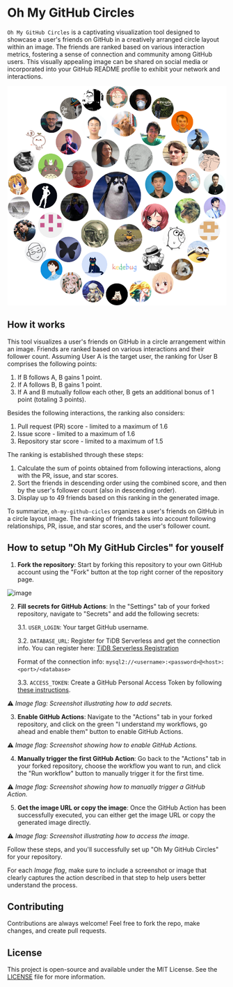 # Oh My GitHub Circles

`Oh My GitHub Circles` is a captivating visualization tool designed to showcase a user's friends on GitHub in a creatively arranged circle layout within an image. The friends are ranked based on various interaction metrics, fostering a sense of connection and community among GitHub users. This visually appealing image can be shared on social media or incorporated into your GitHub README profile to exhibit your network and interactions.

![](/circle.png)

## How it works

This tool visualizes a user's friends on GitHub in a circle arrangement within an image. Friends are ranked based on various interactions and their follower count. Assuming User A is the target user, the ranking for User B comprises the following points:

1. If B follows A, B gains 1 point.
2. If A follows B, B gains 1 point.
3. If A and B mutually follow each other, B gets an additional bonus of 1 point (totaling 3 points).

Besides the following interactions, the ranking also considers:

1. Pull request (PR) score - limited to a maximum of 1.6
2. Issue score - limited to a maximum of 1.6
3. Repository star score - limited to a maximum of 1.5

The ranking is established through these steps:

1. Calculate the sum of points obtained from following interactions, along with the PR, issue, and star scores.
2. Sort the friends in descending order using the combined score, and then by the user's follower count (also in descending order).
3. Display up to 49 friends based on this ranking in the generated image.

To summarize, `oh-my-github-cicles` organizes a user's friends on GitHub in a circle layout image. The ranking of friends takes into account following relationships, PR, issue, and star scores, and the user's follower count.

## How to setup "Oh My GitHub Circles" for youself

1. **Fork the repository**: Start by forking this repository to your own GitHub account using the "Fork" button at the top right corner of the repository page.

![image](https://github.com/hooopo/oh-my-github-circles/assets/63877/10461d92-67c8-492b-990d-60181ede7b0b)


2. **Fill secrets for GitHub Actions**: In the "Settings" tab of your forked repository, navigate to "Secrets" and add the following secrets:

   3.1. `USER_LOGIN`: Your target GitHub username.
   
   3.2. `DATABASE_URL`: Register for TiDB Serverless and get the connection info. You can register here: [TiDB Serverless Registration](https://tidbcloud.com/?utm_source=github_circles&utm_medium=github_circles&utm_campaign=github_circles)

   Format of the connection info: `mysql2://<username>:<password>@<host>:<port>/<database>`
   
   3.3. `ACCESS_TOKEN`: Create a GitHub Personal Access Token by following [these instructions](https://docs.github.com/en/authentication/keeping-your-account-and-data-secure/creating-a-personal-access-token).

⚠️ _Image flag: Screenshot illustrating how to add secrets._

3. **Enable GitHub Actions**: Navigate to the "Actions" tab in your forked repository, and click on the green "I understand my workflows, go ahead and enable them" button to enable GitHub Actions.

⚠️ _Image flag: Screenshot showing how to enable GitHub Actions._

4. **Manually trigger the first GitHub Action**: Go back to the "Actions" tab in your forked repository, choose the workflow you want to run, and click the "Run workflow" button to manually trigger it for the first time.

⚠️ _Image flag: Screenshot showing how to manually trigger a GitHub Action._

5. **Get the image URL or copy the image**: Once the GitHub Action has been successfully executed, you can either get the image URL or copy the generated image directly.

⚠️ _Image flag: Screenshot illustrating how to access the image._

Follow these steps, and you'll successfully set up "Oh My GitHub Circles" for your repository.

For each _Image flag_, make sure to include a screenshot or image that clearly captures the action described in that step to help users better understand the process.

## Contributing

Contributions are always welcome! Feel free to fork the repo, make changes, and create pull requests.

## License

This project is open-source and available under the MIT License. See the [LICENSE](LICENSE) file for more information.
